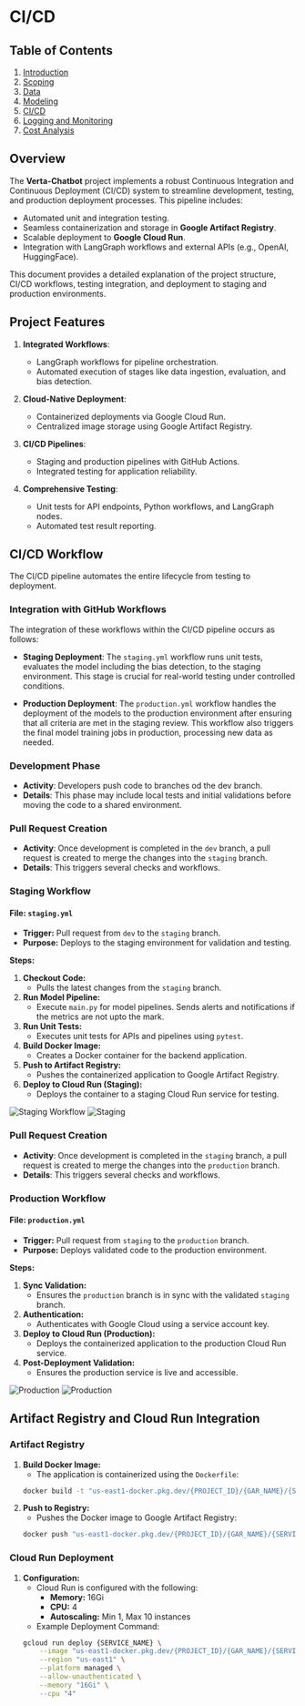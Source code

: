 # CI/CD

## Table of Contents
1. [Introduction](../project/1-introduction.md)
2. [Scoping](../project/2-scoping.md)
3. [Data](../project/3-data.md)
4. [Modeling](../project/4-modelling.md)
5. [CI/CD](../project/5-ci_cd.md)
6. [Logging and Monitoring](../project/6-logging.md)
7. [Cost Analysis](../project/7-cost_analysis.md)

## Overview

The **Verta-Chatbot** project implements a robust Continuous Integration and Continuous Deployment (CI/CD) system to streamline development, testing, and production deployment processes. This pipeline includes:
- Automated unit and integration testing.
- Seamless containerization and storage in **Google Artifact Registry**.
- Scalable deployment to **Google Cloud Run**.
- Integration with LangGraph workflows and external APIs (e.g., OpenAI, HuggingFace).

This document provides a detailed explanation of the project structure, CI/CD workflows, testing integration, and deployment to staging and production environments.

## Project Features

1. **Integrated Workflows**:
   - LangGraph workflows for pipeline orchestration.
   - Automated execution of stages like data ingestion, evaluation, and bias detection.

2. **Cloud-Native Deployment**:
   - Containerized deployments via Google Cloud Run.
   - Centralized image storage using Google Artifact Registry.

3. **CI/CD Pipelines**:
   - Staging and production pipelines with GitHub Actions.
   - Integrated testing for application reliability.

4. **Comprehensive Testing**:
   - Unit tests for API endpoints, Python workflows, and LangGraph nodes.
   - Automated test result reporting.

## CI/CD Workflow

The CI/CD pipeline automates the entire lifecycle from testing to deployment.

### Integration with GitHub Workflows
The integration of these workflows within the CI/CD pipeline occurs as follows:

- **Staging Deployment**: The `staging.yml` workflow runs unit tests, evaluates the model including the bias detection, to the staging environment. This stage is crucial for real-world testing under controlled conditions.

- **Production Deployment**: The `production.yml` workflow handles the deployment of the models to the production environment after ensuring that all criteria are met in the staging review. This workflow also triggers the final model training jobs in production, processing new data as needed.

### Development Phase
   - **Activity**: Developers push code to branches od the dev branch.
   - **Details**: This phase may include local tests and initial validations before moving the code to a shared environment.

### Pull Request Creation
- **Activity**: Once development is completed in the `dev` branch, a pull request is created to merge the changes into the `staging` branch.
- **Details**: This triggers several checks and workflows.

### Staging Workflow
#### **File:** `staging.yml`
- **Trigger:** Pull request from `dev` to the `staging` branch.
- **Purpose:** Deploys to the staging environment for validation and testing.

**Steps:**
1. **Checkout Code:**
   - Pulls the latest changes from the `staging` branch.
2. **Run Model Pipeline:**
   - Execute `main.py` for model pipelines. Sends alerts and notifications if the metrics are not upto the mark.
3. **Run Unit Tests:**
   - Executes unit tests for APIs and pipelines using `pytest`.
4. **Build Docker Image:**
   - Creates a Docker container for the backend application.
5. **Push to Artifact Registry:**
   - Pushes the containerized application to Google Artifact Registry.
6. **Deploy to Cloud Run (Staging):**
   - Deploys the container to a staging Cloud Run service for testing.

![Staging Workflow](../images/5.png)
![Staging](../images/6.png)

### Pull Request Creation
- **Activity**: Once development is completed in the `staging` branch, a pull request is created to merge the changes into the `production` branch.
- **Details**: This triggers several checks and workflows.


### Production Workflow
#### **File:** `production.yml`
- **Trigger:** Pull request from `staging` to the `production` branch.
- **Purpose:** Deploys validated code to the production environment.

**Steps:**
1. **Sync Validation:**
   - Ensures the `production` branch is in sync with the validated `staging` branch.
2. **Authentication:**
   - Authenticates with Google Cloud using a service account key.
3. **Deploy to Cloud Run (Production):**
   - Deploys the containerized application to the production Cloud Run service.
4. **Post-Deployment Validation:**
   - Ensures the production service is live and accessible.

![Production](../images/7.png)
![Production](../images/8.png)

## Artifact Registry and Cloud Run Integration

### **Artifact Registry**
1. **Build Docker Image:**
   - The application is containerized using the `Dockerfile`:
   ```bash
   docker build -t "us-east1-docker.pkg.dev/{PROJECT_ID}/{GAR_NAME}/{SERVICE}:{COMMIT_SHA}" -f Dockerfile .
   ```
2. **Push to Registry:**
   - Pushes the Docker image to Google Artifact Registry:
   ```bash
   docker push "us-east1-docker.pkg.dev/{PROJECT_ID}/{GAR_NAME}/{SERVICE}:{COMMIT_SHA}"
   ```

### Cloud Run Deployment
1. **Configuration:**
   - Cloud Run is configured with the following:
     - **Memory:** 16Gi
     - **CPU:** 4
     - **Autoscaling:** Min 1, Max 10 instances
   - Example Deployment Command:
   ```bash
   gcloud run deploy {SERVICE_NAME} \
       --image "us-east1-docker.pkg.dev/{PROJECT_ID}/{GAR_NAME}/{SERVICE}:{COMMIT_SHA}" \
       --region "us-east1" \
       --platform managed \
       --allow-unauthenticated \
       --memory "16Gi" \
       --cpu "4"
   ```